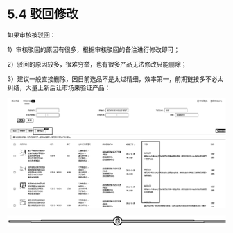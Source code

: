 # 5.4 驳回修改

如果审核被驳回：

1）审核驳回的原因有很多，根据审核驳回的备注进行修改即可；

2）驳回的原因较多，很难穷举，也有很多产品无法修改只能删除；

3）建议一般直接删除，因目前选品不是太过精细，效率第一，前期链接多不必太纠结，大量上新后让市场来验证产品：

![](img/80fd7367673735a77457a23395425efb.png)

![](img/af1b0ff95055ad1b068bc39a8c34b73c.png)